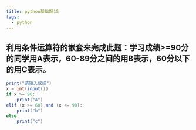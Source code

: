 ```yaml
---
title: python基础题15
tags:
  - python
---
```

## 利用条件运算符的嵌套来完成此题：学习成绩>=90分的同学用A表示，60-89分之间的用B表示，60分以下的用C表示。
```java
print("请输入成绩")
x = int(input())
if x >= 90:
    print("A")
elif (x >= 60) and (x <= 98):
    print("b")
else:
    print("c")


```
